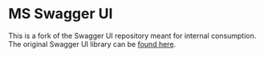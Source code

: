 # MS Swagger UI

This is a fork of the Swagger UI repository meant for internal consumption. The original Swagger UI library can be [found here](https://github.com/swagger-api/swagger-ui).